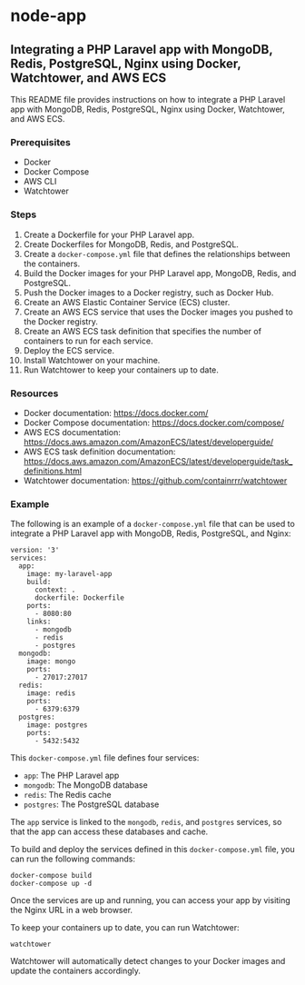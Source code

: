 # node-app

## Integrating a PHP Laravel app with MongoDB, Redis, PostgreSQL, Nginx using Docker, Watchtower, and AWS ECS

This README file provides instructions on how to integrate a PHP Laravel app with MongoDB, Redis, PostgreSQL, Nginx using Docker, Watchtower, and AWS ECS.

### Prerequisites

* Docker
* Docker Compose
* AWS CLI
* Watchtower

### Steps

1. Create a Dockerfile for your PHP Laravel app.
2. Create Dockerfiles for MongoDB, Redis, and PostgreSQL.
3. Create a `docker-compose.yml` file that defines the relationships between the containers.
4. Build the Docker images for your PHP Laravel app, MongoDB, Redis, and PostgreSQL.
5. Push the Docker images to a Docker registry, such as Docker Hub.
6. Create an AWS Elastic Container Service (ECS) cluster.
7. Create an AWS ECS service that uses the Docker images you pushed to the Docker registry.
8. Create an AWS ECS task definition that specifies the number of containers to run for each service.
9. Deploy the ECS service.
10. Install Watchtower on your machine.
11. Run Watchtower to keep your containers up to date.

### Resources

* Docker documentation: https://docs.docker.com/
* Docker Compose documentation: https://docs.docker.com/compose/
* AWS ECS documentation: https://docs.aws.amazon.com/AmazonECS/latest/developerguide/
* AWS ECS task definition documentation: https://docs.aws.amazon.com/AmazonECS/latest/developerguide/task_definitions.html
* Watchtower documentation: https://github.com/containrrr/watchtower

### Example

The following is an example of a `docker-compose.yml` file that can be used to integrate a PHP Laravel app with MongoDB, Redis, PostgreSQL, and Nginx:

```
version: '3'
services:
  app:
    image: my-laravel-app
    build:
      context: .
      dockerfile: Dockerfile
    ports:
      - 8080:80
    links:
      - mongodb
      - redis
      - postgres
  mongodb:
    image: mongo
    ports:
      - 27017:27017
  redis:
    image: redis
    ports:
      - 6379:6379
  postgres:
    image: postgres
    ports:
      - 5432:5432
```

This `docker-compose.yml` file defines four services:

* `app`: The PHP Laravel app
* `mongodb`: The MongoDB database
* `redis`: The Redis cache
* `postgres`: The PostgreSQL database

The `app` service is linked to the `mongodb`, `redis`, and `postgres` services, so that the app can access these databases and cache.

To build and deploy the services defined in this `docker-compose.yml` file, you can run the following commands:

```
docker-compose build
docker-compose up -d
```

Once the services are up and running, you can access your app by visiting the Nginx URL in a web browser.

To keep your containers up to date, you can run Watchtower:

```
watchtower
```

Watchtower will automatically detect changes to your Docker images and update the containers accordingly.
